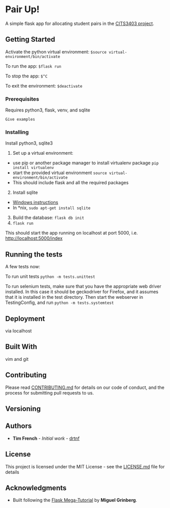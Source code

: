 # Pair Up!

A simple flask app for allocating student pairs in the [CITS3403 project](http://teaching.csse.uwa.edu.au/units/CITS3403/index.php?fname=projects&project=yes).

## Getting Started

Activate the python virtual environment:
`$source virtual-environment/bin/activate`

To run the app:
`$flask run`

To stop the app:
`$^C`

To exit the environment:
`$deactivate`

### Prerequisites

Requires python3, flask, venv, and sqlite

```
Give examples
```

### Installing

Install python3, sqlite3

1. Set up a virtual environment:
 - use pip or another package manager to install virtualenv package `pip install virtualenv`
 - start the provided virtual environment
   `source virtual-environment/bin/activate`
 - This should include flask and all the required packages
2. Install sqlite
 - [Windows instructions](http://www.sqlitetutorial.net/download-install-sqlite/)
 - In \*nix, `sudo apt-get install sqlite`
3. Build the database: `flask db init`
4. `flask run`

This should start the app running on localhost at port 5000, i.e. [http://localhost:5000/index](http://localhost:5000/index)

## Running the tests

A few tests now:

To run unit tests
`python -m tests.unittest`

To run selenium tests, make sure that you have the 
appropriate web driver installed. In this case it should be geckodriver for Firefox, 
and it assumes that it is installed in the test directory.
Then start the webserver in TestingConfig, and run
`python -m tests.systemtest`

## Deployment

via localhost

## Built With

vim and git

## Contributing

Please read [CONTRIBUTING.md](https://gist.github.com/PurpleBooth/b24679402957c63ec426) for details on our code of conduct, and the process for submitting pull requests to us.

## Versioning

## Authors

* **Tim French** - *Initial work* - [drtnf](https://github.com/drtnf)


## License

This project is licensed under the MIT License - see the [LICENSE.md](LICENSE.md) file for details

## Acknowledgments

* Built following the [Flask Mega-Tutorial](https://blog.miguelgrinberg.com/post/the-flask-mega-tutorial-part-i-hello-world) by **Miguel Grinberg**.


